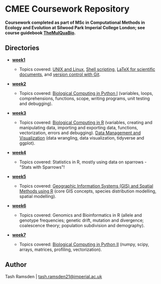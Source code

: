 # CMEE Coursework Repository

**Coursework completed as part of MSc in Computational Methods in Ecology and Evolution at Silwood Park Imperial College London; see course guidebook [TheMulQuaBio](https://mhasoba.github.io/TheMulQuaBio/intro.html).**

## Directories

* [**week1**](week1)
  * Topics covered: [UNIX and Linux](https://mhasoba.github.io/TheMulQuaBio/notebooks/01-Unix.html), [Shell scripting](https://mhasoba.github.io/TheMulQuaBio/notebooks/02-ShellScripting.html), [LaTeX for scientific documents](https://mhasoba.github.io/TheMulQuaBio/notebooks/04-LaTeX.html), and [version control with Git](https://mhasoba.github.io/TheMulQuaBio/notebooks/03-Git.html).

* [**week2**](week2)
  * Topics covered: [Biological Computing in Python I](https://mhasoba.github.io/TheMulQuaBio/notebooks/05-Python_I.html#) (variables, loops, comprehensions, functions, scope, writing programs, unit testing and debugging).

* [**week3**](week3)
  * Topics covered: [Biological Computing in R](https://mhasoba.github.io/TheMulQuaBio/notebooks/07-R.html#) (variables, creating and manipulating data, importing and exporting data, functions, vectorization, errors and debugging). [Data Management and Visualization](https://mhasoba.github.io/TheMulQuaBio/notebooks/08-Data_R.html) (data wrangling, data visualization, tidyverse and ggplot).

* [**week4**](week4)
  * Topics covered: Statistics in R, mostly using data on sparrows - "Stats with Sparrows"!

* [**week5**](week5)
  * Topics covered: [Geographic Information Systems (GIS) and Spatial Methods using R](https://davidorme.github.io/Masters_GIS/intro.html) (core GIS concepts, species distribution modelling, spatial modelling).

* [**week6**](week6)
  * Topics covered: Genomics and Bioinformatics in R (allele and genotype frequencies; genetic drift, mutation and divergence; coalescence theory; population subdivision and demography).

* [**week7**](week7)
  * Topics covered: [Biological Computing in Python II](https://mhasoba.github.io/TheMulQuaBio/notebooks/06-Python_II.html#) (numpy, scipy, arrays, matrices, profiling, vectorization).


## Author

Tash Ramsden | tash.ramsden21@imperial.ac.uk
